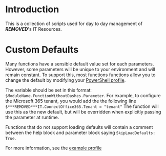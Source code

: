 # Introduction

This is a collection of scripts used for day to day management of ***REMOVED***'s IT Resources.

# Custom Defaults

Many functions have a sensible default value set for each parameters. However, some parameters will be unique to your environment and will remain constant. To support this, most functions functions allow you to change the default by modifying your [PowerShell profile](https://docs.microsoft.com/en-us/powershell/module/microsoft.powershell.core/about/about_profiles).

The variable should be set in this format: `$ModuleName.FunctionWithoutDashes.Parameter`. For example, to configure the Microsoft 365 tenant, you would add the the following line `$***REMOVED***IT.ConnectOffice365.Tenant = "tenant"` The function will use this as the new default, but will be overridden when explicitly passing the parameter at runtime.

Functions that do not support loading defaults will contain a comment between the help block and parameter block saying `SkipLoadDefaults: True`.

For more information, see the [example profile](Examples/Profile.ps1)

